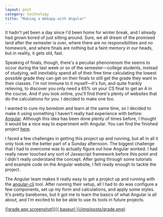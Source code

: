 ```yaml
---
layout: post
category: technology
title: "Making a Webapp with Angular"
---
```

It hadn't yet been a day since I'd been home for winter break, and I already had grown bored of just sitting around. Sure, we all dream of the promised land after the semester is over, where there are no responsibilities and no homework, and where finals are nothing but a faint memory in our heads, but in reality, it gets old, fast.

Speaking of finals, though, there's a peculiar phenonenom the seems to occur during the last week or so of the semester—college students, instead of studying, will inevitably spend all of their free time calculating the lowest possible grade they can get on their finals to still get the grade they want in their classes. I'm not immune to it myself—it's fun, and quite frankly relieving, to discover you only need a 65% on your CS final to get an A in the course. And if you look online, you'll find there's plenty of websites that do the calculations for you. I decided to make one too.
<!--more-->

I wanted to cure my boredom and learn at the same time, so I decided to make it using something I haven't really had experience with before: [Angular](https://angular.io). Although this idea has been done plenty of times before, I thought it would be a nice way to experiment with Angular. You can find the finished project [here](http://sosnader.tk/grade-calc).

I faced a few challenges in getting this project up and running, but all in all it only took me the better part of a Sunday afternoon. The biggest challenge that I had to overcome was to actually figure out how Angular worked. I had really never touched any sort of Javascript framework before this point and I didn't really understand the concept. After going through some tutorials and example code on the Angular website, I felt ready enough to tackle the project. 

The Angular team makes it really easy to get a project up and running with the [angular-cli](https://cli.angular.io/) tool. After running their setup, all I had to do was configure a few components, set up my form and calculations, and apply some styles. It's pretty barebones, but it got me to learn the basics of what Angular is all about, and I'm excited to be be able to use its tools in future projects.

[![grade app screenshot]({{ baseurl }}/img/posts/grade.png)](http://sosnader.tk/grade-calc)